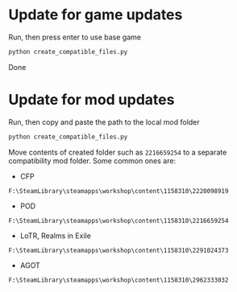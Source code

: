 # Update for game updates

Run, then press enter to use base game
```bash
python create_compatible_files.py
```
Done

# Update for mod updates
Run, then copy and paste the path to the local mod folder
```bash
python create_compatible_files.py
```
Move contents of created folder such as `2216659254` to a separate compatibility mod folder.
Some common ones are:

- CFP 
```
F:\SteamLibrary\steamapps\workshop\content\1158310\2220098919
```
- POD
```
F:\SteamLibrary\steamapps\workshop\content\1158310\2216659254
```
- LoTR, Realms in Exile
```
F:\SteamLibrary\steamapps\workshop\content\1158310\2291024373
```
- AGOT
```
F:\SteamLibrary\steamapps\workshop\content\1158310\2962333032
```
